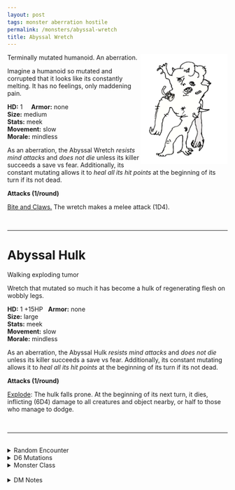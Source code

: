 ```yaml
---
layout: post
tags: monster aberration hostile
permalink: /monsters/abyssal-wretch
title: Abyssal Wretch
---
```


<img align="right" width=200px src="/images/AbyssaWretch.png">

Terminally mutated humanoid. An aberration.

Imagine a humanoid so mutated and corrupted that it looks like its constantly melting. It has no feelings, only maddening pain.

**HD:** 1  &nbsp; &nbsp;  **Armor:** none <br>
**Size:** medium <br>
**Stats:** meek <br>
**Movement:** slow <br>
**Morale:** mindless <br>

As an aberration, the Abyssal Wretch *resists mind attacks* and *does not die* unless its killer succeeds a save vs fear. Additionally, its constant mutating allows it to *heal all its hit points* at the beginning of its turn if its not dead.

**Attacks (1/round)**

<ins>Bite and Claws.</ins> The wretch makes a melee attack (1D4).

<br>

---

# Abyssal Hulk

Walking exploding tumor

Wretch that mutated so much it has become a hulk of regenerating flesh on wobbly legs.

**HD:** 1 +15HP  &nbsp;  **Armor:** none <br>
**Size:** large <br>
**Stats:** meek <br>
**Movement:** slow <br>
**Morale:** mindless <br>

As an aberration, the Abyssal Hulk *resists mind attacks* and *does not die* unless its killer succeeds a save vs fear. Additionally, its constant mutating allows it to *heal all its hit points* at the beginning of its turn if its not dead.

**Attacks (1/round)**

<ins>Explode</ins>: The hulk falls prone. At the beginning of its next turn, it dies, inflicting (6D4) damage to all creatures and object nearby, or half to those who manage to dodge.

<br>

---

<br> 

<details markdown="1">
<summary>Random Encounter</summary>

1. **Monster:** 2D6 abyssal wretches & 0-1 hulk.
1. **Lair:** A pentagram with flesh tumors surrounding it and incantation to summon a [sibriex](/monsters/sibriex). <br>	&nbsp; OR <br>	**Omen:** A pained shriek ending in a gargle and rattling noises, close-by.
1. **Spoor:** Walls tainted with freshly grown flesh tumors.
1. **Tracks:** Distant moans, shrieks and gargles.
1. **Trace:** Writings from a person obsessed with a dark summoning.
1. **Trace:** An aggressive, mutated vermin.
</details>

<details markdown="1">
<summary>D6 Mutations</summary>

Your studies of the aberration has changed you in horrible, gruesome ways: tumors constantly grow and fall off ...

1. ... your leg. You might be able to hide this. -1 movement.
1. ... your arm. 
1. ... your hand, which fuses with an item of your choice.
1. ... your chest. Gain 1D4 temporary hit points every time you rest.
1. ... your face and it blocks one of your eyes.
1. Reroll. You know the [spell word](https://saltygoo.github.io/class/magic-user#spell-words) *Flesh* and gain one spell dice.
</details>

<details markdown="1">
<summary>Monster Class</summary>
Play as a [mutant](https://saltygoo.github.io/class/fighter/mutant).
</details>

<br> 

<details markdown="1">
<summary>DM Notes</summary>
Abyssal wretches from [Mordenkainen's Tome of Foes](https://5e.tools/book.html#mtf) bring to DnD the trope of the demon-infected mutant-zombies which have been popular in Sci-Fi video games since at least Doom. I wanted to make them different than undead zombies by giving them extreme regeneration. I added the hulk variant as an homage to my favourite spin on the mutant-zombie trope: Halo's [Flood Carrier](https://halo.fandom.com/wiki/Flood_Carrier_Form). — SaltyGoo
</details>
